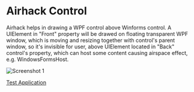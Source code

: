 # Airhack Control
Airhack helps in drawing a WPF control above Winforms control. 
A UIElement in "Front" property will be drawed on floating transparent WPF window, 
which is moving and resizing together with control's parent window, so it's invisible for user,
above UIElement located in "Back" control's property, which can host some content causing airspace effect,
e.g. WindowsFormsHost.

![Screenshot 1](http://puu.sh/xy3np/62fd5989bb.png)

[Test Application](https://1drv.ms/u/s!Ak8aThDBMTaAg-hZ8HuKkt8tdNNtyA)
